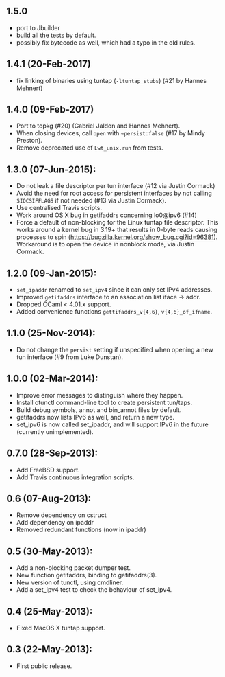 ## 1.5.0
* port to Jbuilder
* build all the tests by default.
* possibly fix bytecode as well, which had a typo in the old rules.

## 1.4.1 (20-Feb-2017)
* fix linking of binaries using tuntap (`-ltuntap_stubs`) (#21 by Hannes Mehnert)

## 1.4.0 (09-Feb-2017)
* Port to topkg (#20) (Gabriel Jaldon and Hannes Mehnert).
* When closing devices, call `open` with `~persist:false` (#17 by Mindy Preston).
* Remove deprecated use of `Lwt_unix.run` from tests.

## 1.3.0 (07-Jun-2015):
* Do not leak a file descriptor per tun interface (#12 via Justin Cormack)
* Avoid the need for root access for persistent interfaces by not calling
  `SIOCSIFFLAGS` if not needed (#13 via Justin Cormack).
* Use centralised Travis scripts.
* Work around OS X bug in getifaddrs concerning lo0@ipv6 (#14)
* Force a default of non-blocking for the Linux tuntap file descriptor.
  This works around a kernel bug in 3.19+ that results in 0-byte reads
  causing processes to spin (https://bugzilla.kernel.org/show_bug.cgi?id=96381).
  Workaround is to open the device in nonblock mode, via Justin Cormack.

## 1.2.0 (09-Jan-2015):
* `set_ipaddr` renamed to `set_ipv4` since it can only set IPv4 addresses.
* Improved `getifaddrs` interface to an association list iface -> addr.
* Dropped OCaml < 4.01.x support.
* Added convenience functions `gettifaddrs_v{4,6}`, `v{4,6}_of_ifname`.

## 1.1.0 (25-Nov-2014):
* Do not change the `persist` setting if unspecified when
  opening a new tun interface (#9 from Luke Dunstan).

## 1.0.0 (02-Mar-2014):
* Improve error messages to distinguish where they happen.
* Install otunctl command-line tool to create persistent tun/taps.
* Build debug symbols, annot and bin_annot files by default.
* getifaddrs now lists IPv6 as well, and return a new type.
* set_ipv6 is now called set_ipaddr, and will support IPv6 in the
  future (currently unimplemented).

## 0.7.0 (28-Sep-2013):
* Add FreeBSD support.
* Add Travis continuous integration scripts.

## 0.6 (07-Aug-2013):
* Remove dependency on cstruct
* Add dependency on ipaddr
* Removed redundant functions (now in ipaddr)

## 0.5 (30-May-2013):
* Add a non-blocking packet dumper test.
* New function getifaddrs, binding to getifaddrs(3).
* New version of tunctl, using cmdliner.
* Add a set_ipv4 test to check the behaviour of set_ipv4.

## 0.4 (25-May-2013):
* Fixed MacOS X tuntap support.

## 0.3 (22-May-2013):
* First public release.
